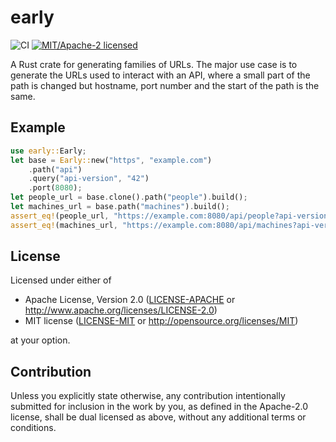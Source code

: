 # early
![CI](https://github.com/peterallin/early/actions/workflows/ci.yml/badge.svg)
[![MIT/Apache-2 licensed](https://img.shields.io/github/license/peterallin/early)](./LICENSE-APACHE)

A Rust crate for generating families of URLs. The major use case is to
generate the URLs used to interact with an API, where a small part of
the path is changed but hostname, port number and the start of the path
is the same.

## Example

```rust
use early::Early;
let base = Early::new("https", "example.com")
    .path("api")
    .query("api-version", "42")
    .port(8080);
let people_url = base.clone().path("people").build();
let machines_url = base.path("machines").build();
assert_eq!(people_url, "https://example.com:8080/api/people?api-version=42");
assert_eq!(machines_url, "https://example.com:8080/api/machines?api-version=42");
```

## License

Licensed under either of

 * Apache License, Version 2.0
   ([LICENSE-APACHE](LICENSE-APACHE) or http://www.apache.org/licenses/LICENSE-2.0)
 * MIT license
   ([LICENSE-MIT](LICENSE-MIT) or http://opensource.org/licenses/MIT)

at your option.

## Contribution

Unless you explicitly state otherwise, any contribution intentionally submitted
for inclusion in the work by you, as defined in the Apache-2.0 license, shall be
dual licensed as above, without any additional terms or conditions.